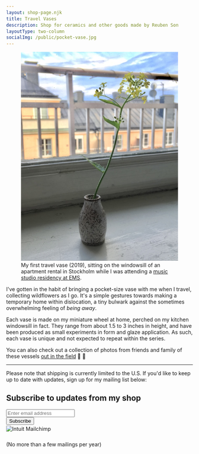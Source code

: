 ```yaml
---
layout: shop-page.njk
title: Travel Vases
description: Shop for ceramics and other goods made by Reuben Son
layoutType: two-column
socialImg: /public/pocket-vase.jpg
---
```

<figure class="figure-medium" >
  <img src="/public/pocket-vase.jpg" alt="photo of a travel vase on a windowsill">
  <figcaption>My first travel vase (2019), sitting on the windowsill of an apartment rental in Stockholm while I was attending a <a href="/projects/weaving" target="_blank">music studio residency at EMS</a>.</figcaption>
</figure>

I've gotten in the habit of bringing a pocket-size vase with me when I travel, collecting wildflowers as I go. It's a simple gestures towards making a temporary home within dislocation, a tiny bulwark against the sometimes overwhelming feeling of _being away_.

Each vase is made on my miniature wheel at home, perched on my kitchen windowsill in fact. They range from about 1.5 to 3 inches in height, and have been produced as small experiments in form and glaze application. As such, each vase is unique and not expected to repeat within the series.

You can also check out a collection of photos from friends and family of these vessels [out in the field](/projects/travel-vases) 🌻 🏺

* * *

Please note that shipping is currently limited to the U.S. If you'd like to keep up to date with updates, sign up for my mailing list below:

<div id="mc_embed_shell">
<div id="mc_embed_signup">
  <form action="https://gmail.us17.list-manage.com/subscribe/post?u=b7633fa6a9f5102615176078a&amp;id=a831f2671d&amp;f_id=00cce8e3f0" method="post" id="mc-embedded-subscribe-form" name="mc-embedded-subscribe-form" class="validate" target="_blank">
    <div id="mc_embed_signup_scroll"><h2>Subscribe to updates from my shop</h2>
      <!-- <div class="indicates-required"><span class="asterisk">*</span> indicates required</div> -->
      <div class="mc-field-group">
        <!-- <label for="mce-EMAIL">Email Address <span class="asterisk">*</span></label> -->
        <input type="email" name="EMAIL" class="required email" id="mce-EMAIL" required="" value="" placeholder="Enter email address"></div>
    <div id="mce-responses" class="clear foot">
        <div class="response" id="mce-error-response" style="display: none;"></div>
        <div class="response" id="mce-success-response" style="display: none;"></div>
    </div>
    <div aria-hidden="true" style="position: absolute; left: -5000px;">
        /* real people should not fill this in and expect good things - do not remove this or risk form bot signups */
        <input type="text" name="b_b7633fa6a9f5102615176078a_a831f2671d" tabindex="-1" value="">
    </div>
      <div class="optionalParent">
        <div class="clear foot">
          <input type="submit" name="subscribe" id="mc-embedded-subscribe" class="button" value="Subscribe">
            <p style="margin: 0px auto;"><a href="http://eepurl.com/iPQQbU" title="Mailchimp - email marketing made easy and fun"><span style="display: inline-block; background-color: transparent; border-radius: 4px;"><img class="refferal_badge" src="https://digitalasset.intuit.com/render/content/dam/intuit/mc-fe/en_us/images/intuit-mc-rewards-text-dark.svg" alt="Intuit Mailchimp" style="width: 220px; height: 40px; display: flex; padding: 2px 0px; justify-content: center; align-items: center;"></span></a></p>
        </div>
      </div>
    </div>
  </form>
  <span class="signup-description">(No more than a few mailings per year)</span>
</div>
<script type="text/javascript" src="//s3.amazonaws.com/downloads.mailchimp.com/js/mc-validate.js"></script><script type="text/javascript">(function($) {window.fnames = new Array(); window.ftypes = new Array();fnames[0]='EMAIL';ftypes[0]='email';fnames[1]='FNAME';ftypes[1]='text';fnames[2]='LNAME';ftypes[2]='text';fnames[3]='ADDRESS';ftypes[3]='address';fnames[4]='PHONE';ftypes[4]='phone';fnames[5]='MSG';ftypes[5]='text';}(jQuery));var $mcj = jQuery.noConflict(true);</script></div>
